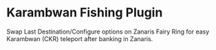 # Karambwan Fishing Plugin

Swap Last Destination/Configure options on Zanaris Fairy Ring for easy Karambwan (CKR) teleport after banking in Zanaris.